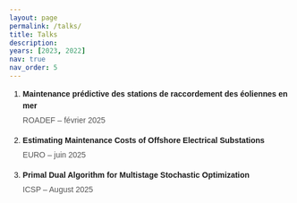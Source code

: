 ```yaml
---
layout: page
permalink: /talks/
title: Talks
description: 
years: [2023, 2022]
nav: true
nav_order: 5
---
```


<html lang="fr">
<head>
  <meta charset="UTF-8">
  <style>
    body {
      font-family: Arial, sans-serif;
      padding: 20px;
    }

    ol {
      padding-left: 20px;
    }

    li {
      margin-bottom: 15px;
      line-height: 1.5;
    }

    .titre {
      font-weight: bold;
      display: block;
      margin-bottom: 5px;
    }

    .details {
      color: #555;
    }
  </style>
</head>
<body>

  <ol>
    <li>
      <span class="titre">Maintenance prédictive des stations de raccordement des éoliennes en mer</span>
      <span class="details">ROADEF – février 2025</span>
    </li>
    <li>
      <span class="titre">Estimating Maintenance Costs of Offshore Electrical Substations</span>
      <span class="details">EURO – juin 2025</span>
    </li>
    <li>
      <span class="titre">Primal Dual Algorithm for Multistage Stochastic Optimization</span>
      <span class="details">ICSP – August 2025</span>
    </li>
  </ol>

</body>
</html>
